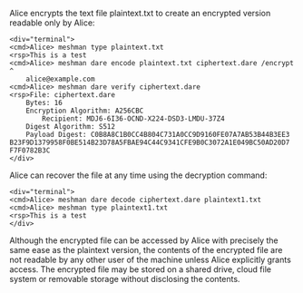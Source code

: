 
Alice encrypts the text file plaintext.txt to create an encrypted version
readable only by Alice:


~~~~
<div="terminal">
<cmd>Alice> meshman type plaintext.txt
<rsp>This is a test
<cmd>Alice> meshman dare encode plaintext.txt ciphertext.dare /encrypt ^
    alice@example.com 
<cmd>Alice> meshman dare verify ciphertext.dare
<rsp>File: ciphertext.dare
    Bytes: 16
    Encryption Algorithm: A256CBC
        Recipient: MDJ6-6I36-OCND-X224-DSD3-LMDU-37Z4
    Digest Algorithm: S512
    Payload Digest: C0B8A8C1B0CC4B804C731A0CC9D9160FE07A7AB53B44B3EE3
B23F9D1379958F0BE514B23D78A5FBAE94C44C9341CFE9B0C3072A1E049BC50AD20D7
F7F0782B3C
</div>
~~~~

Alice can recover the file at any time using the decryption command:


~~~~
<div="terminal">
<cmd>Alice> meshman dare decode ciphertext.dare plaintext1.txt
<cmd>Alice> meshman type plaintext1.txt
<rsp>This is a test
</div>
~~~~

Although the encrypted file can be accessed by Alice with precisely the same ease as the plaintext
version, the contents of the encrypted file are not readable by any other user of the machine unless 
Alice explicitly grants access. The encrypted file may be stored on a shared drive, cloud file system
or removable storage without disclosing the contents.

